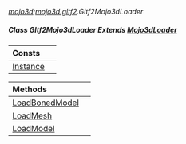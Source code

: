 _[mojo3d](../../modules/mojo3d/mojo3d-module.md):[mojo3d.gltf2](../../modules/mojo3d/mojo3d-gltf2.md).Gltf2Mojo3dLoader_
##### Class Gltf2Mojo3dLoader Extends [Mojo3dLoader](../../modules/mojo3d/mojo3d-mojo3dloader.md)

| Consts | |
|:---|:---|
| [Instance](mojo3d-gltf2-gltf2mojo3dloader-instance.md) |  |

| Methods | |
|:---|:---|
| [LoadBonedModel](mojo3d-gltf2-gltf2mojo3dloader-loadbonedmodel.md) |  |
| [LoadMesh](mojo3d-gltf2-gltf2mojo3dloader-loadmesh.md) |  |
| [LoadModel](mojo3d-gltf2-gltf2mojo3dloader-loadmodel.md) |  |
